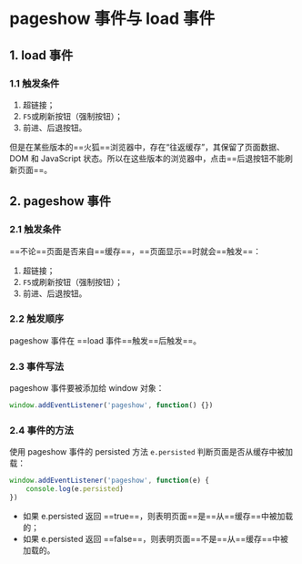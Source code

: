 # pageshow 事件与 load 事件

## 1. load 事件

### 1.1 触发条件

1. <a>超链接；
2. `F5`或刷新按钮（强制按钮）；
3. 前进、后退按钮。

但是在某些版本的==火狐==浏览器中，存在“往返缓存”，其保留了页面数据、DOM 和 JavaScript 状态。所以在这些版本的浏览器中，点击==后退按钮不能刷新页面==。

## 2. pageshow 事件

### 2.1 触发条件

==不论==页面是否来自==缓存==，==页面显示==时就会==触发==：

1. <a>超链接；
2. `F5`或刷新按钮（强制按钮）；
3. 前进、后退按钮。

### 2.2 触发顺序

pageshow 事件在 ==load 事件==触发==后触发==。

### 2.3 事件写法

pageshow 事件要被添加给 window 对象：

```javascript
window.addEventListener('pageshow', function() {})
```

###  2.4 事件的方法

使用 pageshow 事件的 persisted 方法 `e.persisted` 判断页面是否从缓存中被加载：

```javascript
window.addEventListener('pageshow', function(e) {
	console.log(e.persisted)
})
```

- 如果 e.persisted 返回 ==true==，则表明页面==是==从==缓存==中被加载的；
- 如果 e.persisted 返回 ==false==，则表明页面==不是==从==缓存==中被加载的。
